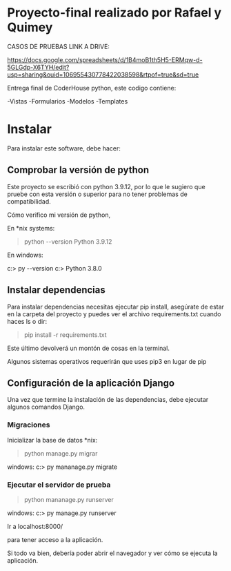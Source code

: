 # Proyecto-final realizado por Rafael y Quimey

CASOS DE PRUEBAS LINK A DRIVE: 

https://docs.google.com/spreadsheets/d/1B4moB1th5H5-ERMqw-d-5GLGdp-X6TYH/edit?usp=sharing&ouid=106955430778422038598&rtpof=true&sd=true


Entrega final de CoderHouse python, este codigo contiene:

-Vistas
-Formularios
-Modelos
-Templates

# Instalar

Para instalar este software, debe hacer:

## Comprobar la versión de python 
Este proyecto se escribió con python 3.9.12, por lo que le sugiero que pruebe con esta versión o superior para no tener problemas de compatibilidad.

Cómo verifico mi versión de python, 

En *nix systems:

> python --version
> Python 3.9.12 

En windows:

c:\> py --version
c:\> Python 3.8.0

## Instalar dependencias

Para instalar dependencias necesitas ejecutar pip install, asegúrate de estar en la carpeta del proyecto y puedes ver el archivo requirements.txt cuando haces ls o dir:

> pip install -r requirements.txt

Este último devolverá un montón de cosas en la terminal.

Algunos sistemas operativos requerirán que uses pip3 en lugar de pip

## Configuración de la aplicación Django

Una vez que termine la instalación de las dependencias, debe ejecutar algunos comandos Django.

### Migraciones

Inicializar la base de datos
*nix:
> python manage.py migrar

windows:
c:\> py mananage.py migrate


### Ejecutar el servidor de prueba

> python mananage.py runserver

windows:
c:\> py manage.py runserver

Ir a localhost:8000/

para tener acceso a la aplicación.

Si todo va bien, debería poder abrir el navegador y ver cómo se ejecuta la aplicación.